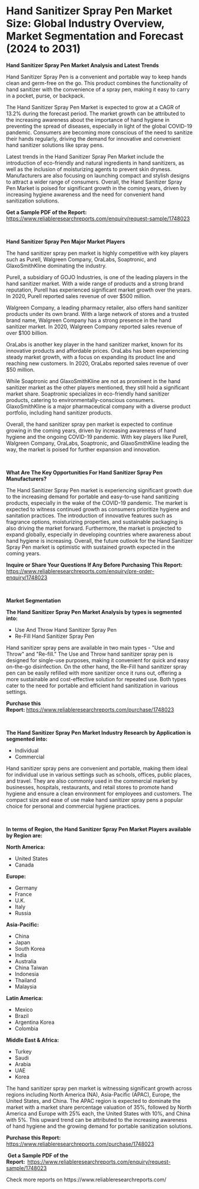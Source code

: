 <p><h1>Hand Sanitizer Spray Pen Market Size: Global Industry Overview, Market Segmentation and Forecast (2024 to 2031)</h1></p><p><strong>Hand Sanitizer Spray Pen Market Analysis and Latest Trends</strong></p>
<p><p>Hand Sanitizer Spray Pen is a convenient and portable way to keep hands clean and germ-free on the go. This product combines the functionality of hand sanitizer with the convenience of a spray pen, making it easy to carry in a pocket, purse, or backpack.</p><p>The Hand Sanitizer Spray Pen Market is expected to grow at a CAGR of 13.2% during the forecast period. The market growth can be attributed to the increasing awareness about the importance of hand hygiene in preventing the spread of diseases, especially in light of the global COVID-19 pandemic. Consumers are becoming more conscious of the need to sanitize their hands regularly, driving the demand for innovative and convenient hand sanitizer solutions like spray pens.</p><p>Latest trends in the Hand Sanitizer Spray Pen Market include the introduction of eco-friendly and natural ingredients in hand sanitizers, as well as the inclusion of moisturizing agents to prevent skin dryness. Manufacturers are also focusing on launching compact and stylish designs to attract a wider range of consumers. Overall, the Hand Sanitizer Spray Pen Market is poised for significant growth in the coming years, driven by increasing hygiene awareness and the need for convenient hand sanitization solutions.</p></p>
<p><strong>Get a Sample PDF of the Report:&nbsp;</strong> <a href="https://www.reliableresearchreports.com/enquiry/request-sample/1748023">https://www.reliableresearchreports.com/enquiry/request-sample/1748023</a></p>
<p>&nbsp;</p>
<p><strong>Hand Sanitizer Spray Pen Major Market Players</strong></p>
<p><p>The hand sanitizer spray pen market is highly competitive with key players such as Purell, Walgreen Company, OraLabs, Soaptronic, and GlaxoSmithKline dominating the industry.</p><p>Purell, a subsidiary of GOJO Industries, is one of the leading players in the hand sanitizer market. With a wide range of products and a strong brand reputation, Purell has experienced significant market growth over the years. In 2020, Purell reported sales revenue of over $500 million.</p><p>Walgreen Company, a leading pharmacy retailer, also offers hand sanitizer products under its own brand. With a large network of stores and a trusted brand name, Walgreen Company has a strong presence in the hand sanitizer market. In 2020, Walgreen Company reported sales revenue of over $100 billion.</p><p>OraLabs is another key player in the hand sanitizer market, known for its innovative products and affordable prices. OraLabs has been experiencing steady market growth, with a focus on expanding its product line and reaching new customers. In 2020, OraLabs reported sales revenue of over $50 million.</p><p>While Soaptronic and GlaxoSmithKline are not as prominent in the hand sanitizer market as the other players mentioned, they still hold a significant market share. Soaptronic specializes in eco-friendly hand sanitizer products, catering to environmentally-conscious consumers. GlaxoSmithKline is a major pharmaceutical company with a diverse product portfolio, including hand sanitizer products.</p><p>Overall, the hand sanitizer spray pen market is expected to continue growing in the coming years, driven by increasing awareness of hand hygiene and the ongoing COVID-19 pandemic. With key players like Purell, Walgreen Company, OraLabs, Soaptronic, and GlaxoSmithKline leading the way, the market is poised for further expansion and innovation.</p></p>
<p>&nbsp;</p>
<p><strong>What Are The Key Opportunities For Hand Sanitizer Spray Pen Manufacturers?</strong></p>
<p><p>The Hand Sanitizer Spray Pen market is experiencing significant growth due to the increasing demand for portable and easy-to-use hand sanitizing products, especially in the wake of the COVID-19 pandemic. The market is expected to witness continued growth as consumers prioritize hygiene and sanitation practices. The introduction of innovative features such as fragrance options, moisturizing properties, and sustainable packaging is also driving the market forward. Furthermore, the market is projected to expand globally, especially in developing countries where awareness about hand hygiene is increasing. Overall, the future outlook for the Hand Sanitizer Spray Pen market is optimistic with sustained growth expected in the coming years.</p></p>
<p><strong>Inquire or Share Your Questions If Any Before Purchasing This Report:</strong> <a href="https://www.reliableresearchreports.com/enquiry/pre-order-enquiry/1748023">https://www.reliableresearchreports.com/enquiry/pre-order-enquiry/1748023</a></p>
<p>&nbsp;</p>
<p><strong>Market Segmentation</strong></p>
<p><strong>The Hand Sanitizer Spray Pen Market Analysis by types is segmented into:</strong></p>
<p><ul><li>Use And Throw Hand Sanitizer Spray Pen</li><li>Re-Fill Hand Sanitizer Spray Pen</li></ul></p>
<p><p>Hand sanitizer spray pens are available in two main types - "Use and Throw" and "Re-fill." The Use and Throw hand sanitizer spray pen is designed for single-use purposes, making it convenient for quick and easy on-the-go disinfection. On the other hand, the Re-Fill hand sanitizer spray pen can be easily refilled with more sanitizer once it runs out, offering a more sustainable and cost-effective solution for repeated use. Both types cater to the need for portable and efficient hand sanitization in various settings.</p></p>
<p><strong>Purchase this Report:&nbsp;</strong><a href="https://www.reliableresearchreports.com/purchase/1748023">https://www.reliableresearchreports.com/purchase/1748023</a></p>
<p>&nbsp;</p>
<p><strong>The Hand Sanitizer Spray Pen Market Industry Research by Application is segmented into:</strong></p>
<p><ul><li>Individual</li><li>Commercial</li></ul></p>
<p><p>Hand sanitizer spray pens are convenient and portable, making them ideal for individual use in various settings such as schools, offices, public places, and travel. They are also commonly used in the commercial market by businesses, hospitals, restaurants, and retail stores to promote hand hygiene and ensure a clean environment for employees and customers. The compact size and ease of use make hand sanitizer spray pens a popular choice for personal and commercial hygiene practices.</p></p>
<p>&nbsp;</p>
<p><strong>In terms of Region, the Hand Sanitizer Spray Pen Market Players available by Region are:</strong></p>
<p>
    <p> <strong> North America: </strong>
        <ul>
            <li>United States</li>
            <li>Canada</li>
        </ul>
        </p> 
    <p> <strong> Europe: </strong>
        <ul>
            <li>Germany</li>
            <li>France</li>
            <li>U.K.</li>
            <li>Italy</li>
            <li>Russia</li>
        </ul>
        </p> 
    <p> <strong> Asia-Pacific: </strong>
        <ul>
            <li>China</li>
            <li>Japan</li>
            <li>South Korea</li>
            <li>India</li>
            <li>Australia</li>
            <li>China Taiwan</li>
            <li>Indonesia</li>
            <li>Thailand</li>
            <li>Malaysia</li>
        </ul>
        </p> 
    <p> <strong> Latin America: </strong>
        <ul>
            <li>Mexico</li>
            <li>Brazil</li>
            <li>Argentina Korea</li>
            <li>Colombia</li>
        </ul>
        </p> 
    <p> <strong> Middle East & Africa: </strong>
        <ul>
            <li>Turkey</li>
            <li>Saudi</li>
            <li>Arabia</li>
            <li>UAE</li>
            <li>Korea</li>
        </ul>
    </p>
    </p>
<p><p>The hand sanitizer spray pen market is witnessing significant growth across regions including North America (NA), Asia-Pacific (APAC), Europe, the United States, and China. The APAC region is expected to dominate the market with a market share percentage valuation of 35%, followed by North America and Europe with 25% each, the United States with 10%, and China with 5%. This upward trend can be attributed to the increasing awareness of hand hygiene and the growing demand for portable sanitization solutions.</p></p>
<p><strong>Purchase this Report: </strong><a href="https://www.reliableresearchreports.com/purchase/1748023">https://www.reliableresearchreports.com/purchase/1748023</a></p>
<p>&nbsp;<strong>Get a Sample PDF of the Report:&nbsp;&nbsp;</strong><a href="https://www.reliableresearchreports.com/enquiry/request-sample/1748023">https://www.reliableresearchreports.com/enquiry/request-sample/1748023</a></p>
<p><strong></strong></p>
<p>Check more reports on https://www.reliableresearchreports.com/</p>